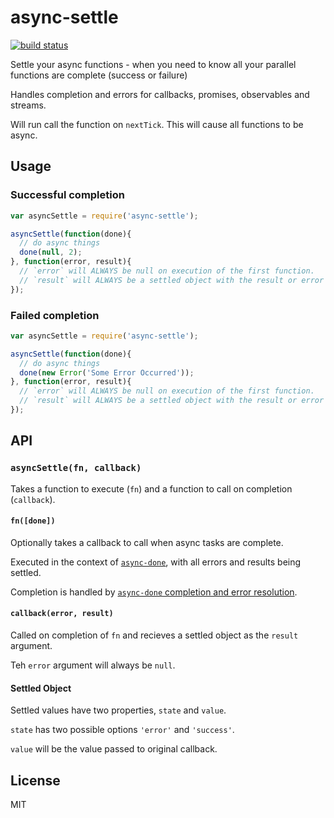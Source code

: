 async-settle
============

[![build status](https://secure.travis-ci.org/gulpjs/async-settle.png)](http://travis-ci.org/gulpjs/async-settle)

Settle your async functions - when you need to know all your parallel functions are complete (success or failure)

Handles completion and errors for callbacks, promises, observables and streams.

Will run call the function on `nextTick`. This will cause all functions to be async.

## Usage

### Successful completion

```js
var asyncSettle = require('async-settle');

asyncSettle(function(done){
  // do async things
  done(null, 2);
}, function(error, result){
  // `error` will ALWAYS be null on execution of the first function.
  // `result` will ALWAYS be a settled object with the result or error of the first function.
});
```

### Failed completion

```js
var asyncSettle = require('async-settle');

asyncSettle(function(done){
  // do async things
  done(new Error('Some Error Occurred'));
}, function(error, result){
  // `error` will ALWAYS be null on execution of the first function.
  // `result` will ALWAYS be a settled object with the result or error of the first function.
});
```

## API

### `asyncSettle(fn, callback)`

Takes a function to execute (`fn`) and a function to call on completion (`callback`).

#### `fn([done])`

Optionally takes a callback to call when async tasks are complete.

Executed in the context of [`async-done`](https://github.com/gulpjs/async-done), with all errors and results being settled.

Completion is handled by [`async-done` completion and error resolution](https://github.com/gulpjs/async-done#completion-and-error-resolution).

#### `callback(error, result)`

Called on completion of `fn` and recieves a settled object as the `result` argument.

Teh `error` argument will always be `null`.

#### Settled Object

Settled values have two properties, `state` and `value`.

`state` has two possible options `'error'` and `'success'`.

`value` will be the value passed to original callback.

## License

MIT
